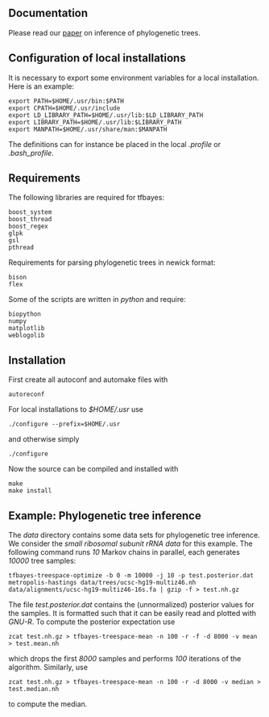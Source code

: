 ## Documentation

Please read our [paper](http://arxiv.org/abs/1305.3692) on inference of phylogenetic trees.

## Configuration of local installations

It is necessary to export some environment variables for a local installation. Here is an example:

	export PATH=$HOME/.usr/bin:$PATH
	export CPATH=$HOME/.usr/include
	export LD_LIBRARY_PATH=$HOME/.usr/lib:$LD_LIBRARY_PATH
	export LIBRARY_PATH=$HOME/.usr/lib:$LIBRARY_PATH
	export MANPATH=$HOME/.usr/share/man:$MANPATH

The definitions can for instance be placed in the local *.profile* or *.bash_profile*.

## Requirements

The following libraries are required for tfbayes:

	boost_system
	boost_thread
	boost_regex
	glpk
	gsl
	pthread

Requirements for parsing phylogenetic trees in newick format:

	bison
	flex

Some of the scripts are written in *python* and require:

	biopython
	numpy
	matplotlib
	weblogolib

## Installation

First create all autoconf and automake files with

	autoreconf

For local installations to *$HOME/.usr* use

	./configure --prefix=$HOME/.usr

and otherwise simply

	./configure

Now the source can be compiled and installed with

	make
	make install

## Example: Phylogenetic tree inference

The *data* directory contains some data sets for phylogenetic tree inference. We consider the *small ribosomal subunit rRNA data* for this example. The following command runs *10* Markov chains in parallel, each generates *10000* tree samples:

	tfbayes-treespace-optimize -b 0 -m 10000 -j 10 -p test.posterior.dat metropolis-hastings data/trees/ucsc-hg19-multiz46.nh data/alignments/ucsc-hg19-multiz46-16s.fa | gzip -f > test.nh.gz

The file *test.posterior.dat* contains the (unnormalized) posterior values for the samples. It is formatted such that it can be easily read and plotted with *GNU-R*. To compute the posterior expectation use

	zcat test.nh.gz > tfbayes-treespace-mean -n 100 -r -f -d 8000 -v mean > test.mean.nh

which drops the first *8000* samples and performs *100* iterations of the algorithm. Similarly, use

	zcat test.nh.gz > tfbayes-treespace-mean -n 100 -r -d 8000 -v median > test.median.nh

to compute the median.
